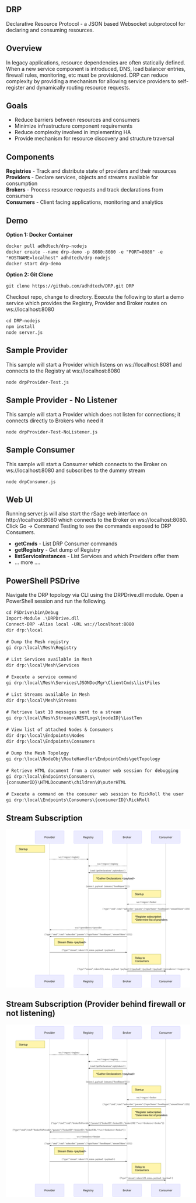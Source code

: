 ## DRP
Declarative Resource Protocol - a JSON based Websocket subprotocol for declaring and consuming resources.

## Overview
In legacy applications, resource dependencies are often statically defined.  When a new service component is
introduced, DNS, load balancer entries, firewall rules, monitoring, etc must be provisioned.  DRP can reduce
complexity by providing a mechanism for allowing service providers to self-register and dynamically routing
resource requests.

## Goals
* Reduce barriers between resources and consumers
* Minimize infrastructure component requirements
* Reduce complexity involved in implementing HA
* Provide mechanism for resource discovery and structure traversal

## Components
**Registries** - Track and distribute state of providers and their resources<br>
**Providers** - Declare services, objects and streams available for consumption<br>
**Brokers** - Process resource requests and track declarations from consumers<br>
**Consumers** - Client facing applications, monitoring and analytics<br>

## Demo
**Option 1: Docker Container**
```
docker pull adhdtech/drp-nodejs
docker create --name drp-demo -p 8080:8080 -e "PORT=8080" -e "HOSTNAME=localhost" adhdtech/drp-nodejs
docker start drp-demo
```

**Option 2: Git Clone**
```
git clone https://github.com/adhdtech/DRP.git DRP
```

Checkout repo, change to directory.  Execute the following to start a demo service which provides the Registry, Provider and Broker routes on ws://localhost:8080
```
cd DRP-nodejs
npm install
node server.js
```

## Sample Provider
This sample will start a Provider which listens on ws://localhost:8081 and connects to the Registry at ws://localhost:8080
```
node drpProvider-Test.js
```
## Sample Provider - No Listener
This sample will start a Provider which does not listen for connections; it connects directly to Brokers who need it
```
node drpProvider-Test-NoListener.js
```

## Sample Consumer
This sample will start a Consumer which connects to the Broker on ws://localhost:8080 and subscribes to the dummy stream
```
node drpConsumer.js
```

## Web UI
Running server.js will also start the rSage web interface on http://localhost:8080 which connects to the Broker on ws://localhost:8080.  Click Go -> Command Testing to see the commands exposed to DRP Consumers.<br>
* **getCmds** - List DRP Consumer commands<br>
* **getRegistry** - Get dump of Registry<br>
* **listServiceInstances** - List Services and which Providers offer them<br>
* ... more ....

## PowerShell PSDrive
Navigate the DRP topology via CLI using the DRPDrive.dll module.  Open a PowerShell session and run the following.
```
cd PSDrive\bin\Debug
Import-Module .\DRPDrive.dll
Connect-DRP -Alias local -URL ws://localhost:8080
dir drp:\local

# Dump the Mesh registry
gi drp:\local\Mesh\Registry

# List Services available in Mesh
dir drp:\local\Mesh\Services

# Execute a service command
gi drp:\local\Mesh\Services\JSONDocMgr\ClientCmds\listFiles

# List Streams available in Mesh
dir drp:\local\Mesh\Streams

# Retrieve last 10 messages sent to a stream
gi drp:\local\Mesh\Streams\RESTLogs\{nodeID}\LastTen

# View list of attached Nodes & Consumers
dir drp:\local\Endpoints\Nodes
dir drp:\local\Endpoints\Consumers

# Dump the Mesh Topology
gi drp:\local\NodeObj\RouteHandler\EndpointCmds\getTopology

# Retrieve HTML document from a consumer web session for debugging
gi drp:\local\Endpoints\Consumers\{consumerID}\HTMLDocument\children\0\outerHTML

# Execute a command on the consumer web session to RickRoll the user
gi drp:\local\Endpoints\Consumers\{consumerID}\RickRoll
```


## Stream Subscription
![alt text](img/streamsub1.svg)


## Stream Subscription (Provider behind firewall or not listening)
![alt text](img/streamsub2.svg)
